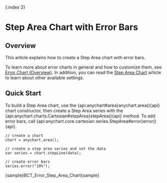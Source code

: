 {:index 2}
# Step Area Chart with Error Bars

## Overview

This article explains how to create a Step Area chart with error bars.

To learn more about error charts in general and how to customize them, see [Error Chart (Overview)](Overview). In addition, you can read the [Step Area Chart](../Step_Area_Chart) article to learn about other available settings.

## Quick Start

To build a Step Area chart, use the {api:anychart#area}anychart.area(){api} chart constructor, then create a Step Area series with the {api:anychart.charts.Cartesian#stepArea}stepArea(){api} method. To add error bars, call {api:anychart.core.cartesian.series.StepArea#error}error(){api}.

```
// create a chart
chart = anychart.area();

// create a step area series and set the data
var series = chart.stepLine(data);

// create error bars
series.error("10%");
```

{sample}BCT\_Error\_Step\_Area\_Chart{sample}